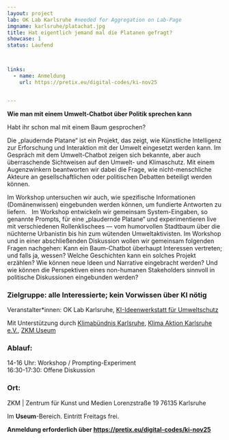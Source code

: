 ```yaml
---
layout: project
lab: OK Lab Karlsruhe #needed for Aggregation on Lab-Page
imgname: karlsruhe/platachat.jpg
title: Hat eigentlich jemand mal die Platanen gefragt?
showcase: 1
status: Laufend



links:
  - name: Anmeldung
    url: https://pretix.eu/digital-codes/ki-nov25


---
```


**Wie man mit einem Umwelt-Chatbot über Politik sprechen kann**

Habt ihr schon mal mit einem Baum gesprochen?  

Die „plaudernde Platane“ ist ein Projekt, das zeigt, wie Künstliche Intelligenz zur Erforschung und Interaktion mit der Umwelt eingesetzt werden kann. Im Gespräch mit dem Umwelt-Chatbot zeigen sich bekannte, aber auch überraschende Sichtweisen auf den Umwelt- und Klimaschutz. Mit einem Augenzwinkern beantworten wir dabei die Frage, wie nicht-menschliche Akteure an gesellschaftlichen oder politischen Debatten beteiligt werden können. 

Im Workshop untersuchen wir auch, wie spezifische Informationen (Domänenwissen) eingebunden werden können, um fundierte Antworten zu liefern.
 
Im Workshop entwickeln wir gemeinsam System-Eingaben, so genannte Prompts, für eine „plaudernde Platane“ und experimentieren live mit verschiedenen Rollenklischees — vom humorvollen Stadtbaum über die nüchterne Urbanistin bis hin zum wütenden Umweltaktivisten. Im Workshop und in einer abschließenden Diskussion wollen wir gemeinsam folgenden Fragen nachgehen: Kann ein Baum-Chatbot überhaupt Interessen vertreten; und falls ja, wessen? Welche Geschichten kann ein solches Projekt erzählen? Wie können neue Ideen und Narrative eingebracht werden? Und wie können die Perspektiven eines non-humanen Stakeholders sinnvoll in politische Diskussionen eingebunden werden? 

### Zielgruppe: alle Interessierte; kein Vorwissen über KI nötig 

Veranstalter*innen: OK Lab Karlsruhe, [KI-Ideenwerkstatt für Umweltschutz](https://www.ki-ideenwerkstatt.de/) 

Mit Unterstützung durch [Klimabündnis Karlsruhe](https://www.klimabuendnis-karlsruhe.de/), [Klima Aktion Karlsruhe e.V.](https://klima-aktion-ka.de/), [ZKM Useum](https://zkm.de/de/ausstellungen-veranstaltungen/useum)


### Ablauf:  
14-16 Uhr: Workshop / Prompting-Experiment  
16:30-17:30: Offene Diskussion 

### Ort:
ZKM | Zentrum für Kunst und Medien 
Lorenzstraße 19 
76135 Karlsruhe 

Im **Useum**-Bereich. Eintritt Freitags frei.


**Anmeldung erforderlich über https://pretix.eu/digital-codes/ki-nov25**



